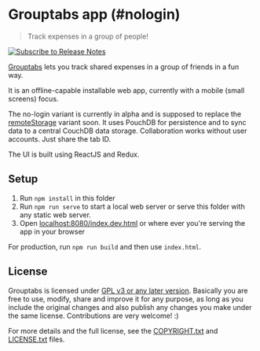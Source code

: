 # Grouptabs app (#nologin)

> Track expenses in a group of people!

[![Subscribe to Release Notes](https://release-notes.com/badges/v1.svg)](https://release-notes.com/@xMartin/Grouptabs)

[Grouptabs](https://grouptabs.net/) lets you track shared expenses in a group of friends in a fun way.

It is an offline-capable installable web app, currently with a mobile (small screens) focus.

The no-login variant is currently in alpha and is supposed to replace the [remoteStorage](http://remotestorage.io/) variant soon. It uses PouchDB for persistence and to sync data to a central CouchDB data storage. Collaboration works without user accounts. Just share the tab ID.

The UI is built using ReactJS and Redux.

## Setup

1. Run `npm install` in this folder
2. Run `npm run serve` to start a local web server or serve this folder with any static web server.
3. Open [localhost:8080/index.dev.html](http://localhost:8080/index.dev.html) or where ever you're serving the app in your browser

For production, run `npm run build` and then use `index.html`.

## License

Grouptabs is licensed under [GPL v3 or any later version](https://tldrlegal.com/license/gnu-general-public-license-v3-(gpl-3)). Basically you are free to use, modify, share and improve it for any purpose, as long as you include the original changes and also publish any changes you make under the same license. Contributions are very welcome! :)

For more details and the full license, see the [COPYRIGHT.txt](COPYRIGHT.txt) and [LICENSE.txt](LICENSE.txt) files.
